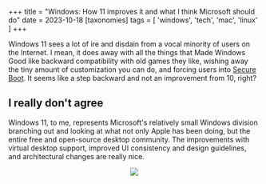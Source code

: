 +++
title = "Windows: How 11 improves it and what I think Microsoft should do"
date = 2023-10-18
[taxonomies]
tags = [ 'windows', 'tech', 'mac', 'linux' ]
+++

Windows 11 sees a lot of ire and disdain from a vocal minority of users on the Internet. I mean, it does away with all the things that Made Windows Good like backward compatibility with old games they like, wishing away the tiny amount of customization you can do, and forcing users into [Secure Boot](https://support.microsoft.com/en-us/windows/windows-11-and-secure-boot-a8ff1202-c0d9-42f5-940f-843abef64fad). It seems like a step backward and not an improvement from 10, right?

## I really don't agree

Windows 11, to me, represents Microsoft's relatively small Windows division branching out and looking at what not only Apple has been doing, but the entire free and open-source desktop community. The improvements with virtual desktop support, improved UI consistency and design guidelines, and architectural changes are really nice.

<p align="center" alt="Virtual desktop management is in line with GNOME and macOS, finally" width="100%">
<img src="dragdrop.gif">
</p> 
